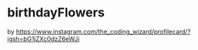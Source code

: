 # birthdayFlowers

by https://www.instagram.com/the_coding_wizard/profilecard/?igsh=bG1jZXc0dzZ6eWJi
